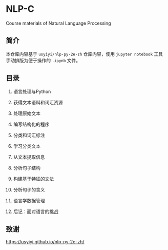 # NLP-C

Course materials of Natural Language Processing

## 简介

本仓库内容基于 `usyiyi/nlp-py-2e-zh` 仓库内容，使用 `jupyter notebook` 工具手动排版为便于操作的 `.ipynb` 文件。



## 目录

1. 语言处理与Python

2. 获得文本语料和词汇资源

3. 处理原始文本

4. 编写结构化的程序

5. 分类和词汇标注

6. 学习分类文本

7. 从文本提取信息

8. 分析句子结构

9. 构建基于特征的文法

10. 分析句子的含义

11. 语言学数据管理

12. 后记︰面对语言的挑战



## 致谢

https://usyiyi.github.io/nlp-py-2e-zh/
